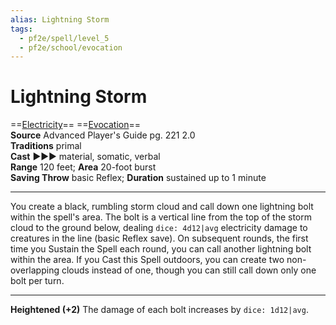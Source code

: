 ```yaml
---
alias: Lightning Storm 
tags:
  - pf2e/spell/level_5
  - pf2e/school/evocation
---
```


# Lightning Storm

==[Electricity](../../../Traits/Electricity.md)== ==[Evocation](../../../Traits/Evocation.md)==  
__Source__ Advanced Player's Guide pg. 221 2.0  
**Traditions** primal  
**Cast** ►►► material, somatic, verbal  
**Range** 120 feet; **Area** 20-foot burst  
**Saving Throw** basic Reflex; **Duration** sustained up to 1 minute

---

You create a black, rumbling storm cloud and call down one lightning bolt within the spell's area. The bolt is a vertical line from the top of the storm cloud to the ground below, dealing `dice: 4d12|avg` electricity damage to creatures in the line (basic Reflex save). On subsequent rounds, the first time you Sustain the Spell each round, you can call another lightning bolt within the area. If you Cast this Spell outdoors, you can create two non-overlapping clouds instead of one, though you can still call down only one bolt per turn.

<hr>

**Heightened (+2)** The damage of each bolt increases by `dice: 1d12|avg`.
